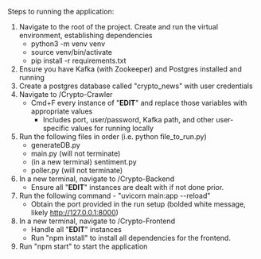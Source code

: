 Steps to running the application:
1. Navigate to the root of the project. Create and run the virtual environment, establishing dependencies
    - python3 -m venv venv
    - source venv/bin/activate
    - pip install -r requirements.txt
2. Ensure you have Kafka (with Zookeeper) and Postgres installed and running
3. Create a postgres database called "crypto_news" with user credentials
4. Navigate to /Crypto-Crawler
    - Cmd+F every instance of "**EDIT**" and replace those variables with appropriate values
        - Includes port, user/password, Kafka path, and other user-specific values for running locally
5. Run the following files in order (i.e. python file_to_run.py)
    - generateDB.py
    - main.py (will not terminate)
    - (in a new terminal) sentiment.py
    - poller.py (will not terminate)
6. In a new terminal, navigate to /Crypto-Backend
    - Ensure all "**EDIT**" instances are dealt with if not done prior.
7. Run the following command - "uvicorn main:app --reload"
    - Obtain the port provided in the run setup (bolded white message, likely http://127.0.0.1:8000)
8. In a new terminal, navigate to /Crypto-Frontend
    - Handle all "**EDIT**" instances
    - Run "npm install" to install all dependencies for the frontend.
9. Run "npm start" to start the application
